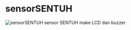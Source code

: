 # sensorSENTUH
![sensorSENTUH](https://socialify.git.ci/ikhsanskuy/sensorSENTUH/image?language=1&name=1&owner=1&stargazers=1&theme=Dark)
sensor SENTUH make LCD dan buzzer
